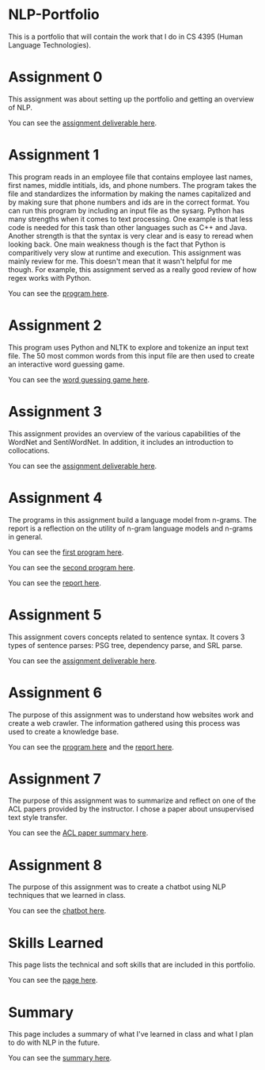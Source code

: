 # NLP-Portfolio
This is a portfolio that will contain the work that I do in CS 4395 (Human Language Technologies).

# Assignment 0

This assignment was about setting up the portfolio and getting an overview of NLP.

You can see the [assignment deliverable here](https://github.com/srp0223/NLP-Portfolio/blob/main/Assignments/Assignment%200/Overview_of_NLP.pdf).

# Assignment 1

This program reads in an employee file that contains employee last names, first names, middle intitials, ids, and phone numbers. The program takes the file and standardizes the information by making the names capitalized and by making sure that phone numbers and ids are in the correct format.
You can run this program by including an input file as the sysarg. 
Python has many strengths when it comes to text processing. One example is that less code is needed for this task than other languages such as C++ and Java. Another strength is that the syntax is very clear and is easy to reread when looking back. One main weakness though is the fact that Python is comparitively very slow at runtime and execution.
This assignment was mainly review for me. This doesn't mean that it wasn't helpful for me though. For example, this assignment served as a really good review of how regex works with Python.

You can see the [program here](https://github.com/srp0223/NLP-Portfolio/blob/main/Assignments/Assignment%201/Homework1_srp180014.py).

# Assignment 2

This program uses Python and NLTK to explore and tokenize an input text file. The 50 most common words from this input file are then used to create an interactive word guessing game.

You can see the [word guessing game here](https://github.com/srp0223/NLP-Portfolio/blob/main/Assignments/Assignment%202/Homework2_srp180014.py).

# Assignment 3

This assignment provides an overview of the various capabilities of the WordNet and SentiWordNet. In addition, it includes an introduction to collocations.

You can see the [assignment deliverable here](https://github.com/srp0223/NLP-Portfolio/blob/main/Assignments/Assignment%203/Homework3_srp180014.pdf).

# Assignment 4

The programs in this assignment build a language model from n-grams. The report is a reflection on the utility of n-gram language models and n-grams in general.

You can see the [first program here](https://github.com/srp0223/NLP-Portfolio/blob/main/Assignments/Assignment%204/Homework4_Program1_srp180014.py).

You can see the [second program here](https://github.com/srp0223/NLP-Portfolio/blob/main/Assignments/Assignment%204/Homework4_Program2_srp180014.py).

You can see the [report here](https://github.com/srp0223/NLP-Portfolio/blob/main/Assignments/Assignment%204/Homework4_Narrative_srp180014.pdf).

# Assignment 5

This assignment covers concepts related to sentence syntax. It covers 3 types of sentence parses: PSG tree, dependency parse, and SRL parse.

You can see the [assignment deliverable here](https://github.com/srp0223/NLP-Portfolio/blob/main/Assignments/Assignment%205/Homework5_srp180014.pdf).

# Assignment 6

The purpose of this assignment was to understand how websites work and create a web crawler. The information gathered using this process was used to create a knowledge base.

You can see the [program here](https://github.com/srp0223/NLP-Portfolio/blob/main/Assignments/Assignment%206/Homework6_srp180014.py) and the [report here](https://github.com/srp0223/NLP-Portfolio/blob/main/Assignments/Assignment%206/Homework6Report_srp180014.pdf).

# Assignment 7

The purpose of this assignment was to summarize and reflect on one of the ACL papers provided by the instructor. I chose a paper about unsupervised text style transfer.

You can see the [ACL paper summary here](https://github.com/srp0223/NLP-Portfolio/blob/main/Assignments/Assignment%207/sample).

# Assignment 8

The purpose of this assignment was to create a chatbot using NLP techniques that we learned in class.

You can see the [chatbot here](https://github.com/srp0223/NLP-Portfolio/blob/main/Assignments/Assignment%208/Chatbot.py).

# Skills Learned
This page lists the technical and soft skills that are included in this portfolio.

You can see the [page here](https://github.com/srp0223/NLP-Portfolio/blob/main/Skills%20Learned/Skills%20Learned).

# Summary
This page includes a summary of what I've learned in class and what I plan to do with NLP in the future.

You can see the [summary here](https://github.com/srp0223/NLP-Portfolio/blob/main/Assignment%200/Overview_of_NLP.pdf).

